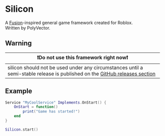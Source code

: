 # Silicon
A [Fusion](https://github.com/dphfox/Fusion)-inspired general game framework created for Roblox.\
Written by PolyVector.

## Warning
|❗Do not use this framework right now❗|
|-------------------------------------------------------------------------------------------------------------|
| silicon should not be used under any circumstances until a semi-stable release is published on the [GitHub releases section](https://github.com/PolyVectors/silicon) |

## Example
```lua
Service "MyCoolService" Implements.OnStart() {
    OnStart = function()
        print("Game has started!")
    end
}

Silicon.start()
```